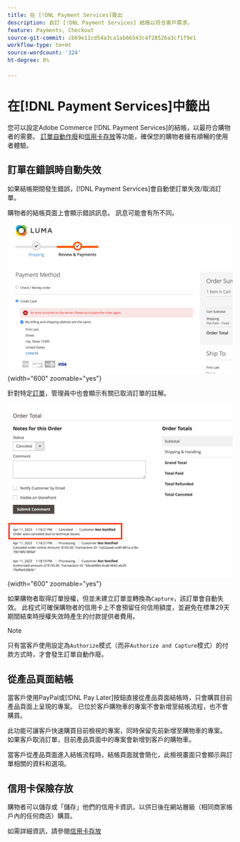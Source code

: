 ```yaml
---
title: 在 [!DNL Payment Services]簽出
description: 自訂 [!DNL Payment Services] 結帳以符合客戶需求。
feature: Payments, Checkout
source-git-commit: cb69e11cd54a3ca1ab66543c4f28526a3cf1f9e1
workflow-type: tm+mt
source-wordcount: '324'
ht-degree: 0%

---
```



# 在[!DNL Payment Services]中籤出

您可以設定Adobe Commerce [!DNL Payment Services]的結帳，以最符合購物者的需要。 [訂單自動作廢](#order-auto-voided-if-error)和[信用卡存放](#credit-card-vaulting)等功能，確保您的購物者擁有順暢的使用者體驗。

## 訂單在錯誤時自動失效

如果結帳期間發生錯誤，[!DNL Payment Services]會自動使訂單失效/取消訂單。

購物者的結帳頁面上會顯示錯誤訊息。 訊息可能會有所不同。

![簽出](assets/user-checkout-error.png "時發生錯誤"){width="600" zoomable="yes"}

針對特定[訂單](https://experienceleague.adobe.com/docs/commerce-admin/stores-sales/order-management/orders/orders.html?lang=zh-Hant)，管理員中也會顯示有關已取消訂單的註解。

![已取消訂單的訂單註解](assets/admin-checkout-error.png "已取消訂單的訂單註解"){width="600" zoomable="yes"}

如果購物者取得訂單授權，但並未建立訂單並轉換為`Capture`，該訂單會自動失效。 此程式可確保購物者的信用卡上不會預留任何信用額度，並避免在標準29天期間結束時授權失效時產生的付款提供者費用。

>[!NOTE]
>
>只有當客戶使用設定為`Authorize`模式（而非`Authorize and Capture`模式）的付款方式時，才會發生訂單自動作廢。

## 從產品頁面結帳

當客戶使用PayPal或[!DNL Pay Later]按鈕直接從產品頁面結帳時，只會購買目前產品頁面上呈現的專案。 已位於客戶購物車的專案不會新增至結帳流程，也不會購買。

此功能可讓客戶快速購買目前檢視的專案，同時保留先前新增至購物車的專案。
如果客戶取消訂單，目前產品頁面中的專案會新增到客戶的購物車。

當客戶從產品頁面進入結帳流程時，結帳頁面就會簡化，此檢視畫面只會顯示與訂單相關的資料和選項。

## 信用卡保險存放

購物者可以儲存或「儲存」他們的信用卡資訊，以供日後在網站層級（相同商家帳戶內的任何商店）購買。

如需詳細資訊，請參閱[信用卡存放](vaulting.md)
